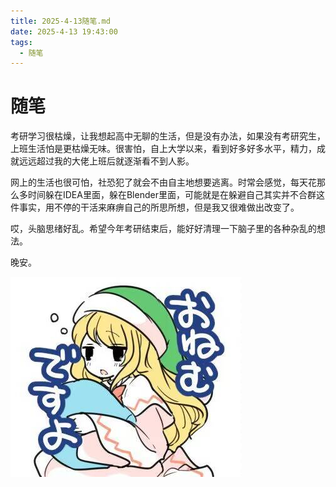 ```yaml
---
title: 2025-4-13随笔.md
date: 2025-4-13 19:43:00
tags: 
  - 随笔
---
```

# 随笔
考研学习很枯燥，让我想起高中无聊的生活，但是没有办法，如果没有考研究生，上班生活怕是更枯燥无味。很害怕，自上大学以来，看到好多好多水平，精力，成就远远超过我的大佬上班后就逐渐看不到人影。

网上的生活也很可怕，社恐犯了就会不由自主地想要逃离。时常会感觉，每天花那么多时间躲在IDEA里面，躲在Blender里面，可能就是在躲避自己其实并不合群这件事实，用不停的干活来麻痹自己的所思所想，但是我又很难做出改变了。

哎，头脑思绪好乱。希望今年考研结束后，能好好清理一下脑子里的各种杂乱的想法。

晚安。

![](image/2025-4-13/莉莉白.jpg)